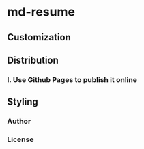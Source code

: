 # md-resume



## Customization



## Distribution



### I. Use Github Pages to publish it online



## Styling



### Author



### License


